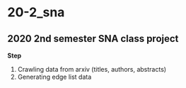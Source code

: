 # 20-2_sna 
## 2020 2nd semester SNA class project

**Step**
1. Crawling data from arxiv (titles, authors, abstracts) 
2. Generating edge list data
